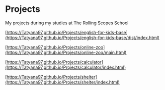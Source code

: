 # Projects
My projects during my studies at The Rolling Scopes School

[https://Tatyana97.github.io/Projects/english-for-kids-base](https://Tatyana97.github.io/Projects/english-for-kids-base/dist/index.html)

[https://Tatyana97.github.io/Projects/online-zoo](https://Tatyana97.github.io/Projects/online-zoo/main.html)

[https://Tatyana97.github.io/Projects/calculator](https://Tatyana97.github.io/Projects/calculator/index.html)

[https://Tatyana97.github.io/Projects/shelter](https://Tatyana97.github.io/Projects/shelter/index.html)





